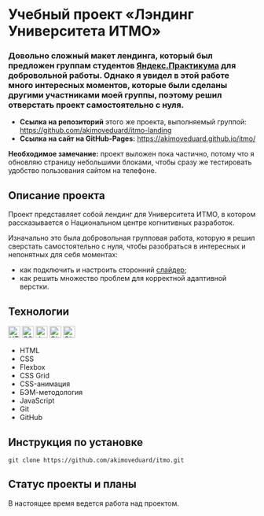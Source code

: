 # Учебный проект «Лэндинг Университета ИТМО»

### Довольно сложный макет лендинга, который был предложен группам студентов [Яндекс.Практикума](https://practicum.yandex.ru) для добровольной работы. Однако я увидел в этой работе много интересных моментов, которые были сделаны другими участниками моей группы, поэтому решил отверстать проект самостоятельно с нуля.

- **Ссылка на репозиторий** этого же проекта, выполняемый группой: https://github.com/akimoveduard/itmo-landing
- **Ссылка на сайт на GitHub-Pages:** https://akimoveduard.github.io/itmo/

**Необходимое замечание:** проект выложен пока частично, потому что я обновляю страницу небольшими блоками, чтобы сразу же тестировать удобство пользования сайтом на телефоне.

## Описание проекта
Проект представляет собой лендинг для Университета ИТМО, в котором рассказывается о Национальном центре когнитивных разработок.

Изначально это была добровольная групповая работа, которую я решил сверстать самостоятельно с нуля, чтобы разобраться в интересных и непонятных для себя моментах:
- как подключить и настроить сторонний [слайдер](https://swiperjs.com);
- как решить множество проблем для корректной адаптивной верстки.

## Технологии
<p><img src="https://img.shields.io/badge/html5-%23E34F26.svg" height="24" alt="HTML5"> <img src="https://img.shields.io/badge/css3-%231572B6.svg" height="24" alt="CSS3"> <img src="https://img.shields.io/badge/javascript-%23323330.svg" height="24" alt="JavaScript"> <img src="https://img.shields.io/badge/git-%23F05033.svg" height="24" alt="Git"> <img src="https://img.shields.io/badge/github-%23121011.svg" height="24" alt="GitHub"></p>

* HTML
* CSS
* Flexbox
* CSS Grid
* CSS-анимация
* БЭМ-методология
* JavaScript
* Git
* GitHub

## Инструкция по установке
`git clone https://github.com/akimoveduard/itmo.git`

## Статус проекты и планы
В настоящее время ведется работа над проектом.
